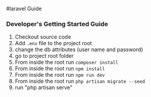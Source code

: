 #laravel Guide

### Developer's Getting Started Guide
1. Checkout source code
2. Add `.env` file to the project root
3. change the db attributes (user name and password)
4. go to project root folder
5. From inside the root run `composer install`
6. From inside the root run `npm install`
7. From inside the root run `npm run dev`
8. From inside the root run `php artisan migrate --seed`
9. run "php artisan serve"
  